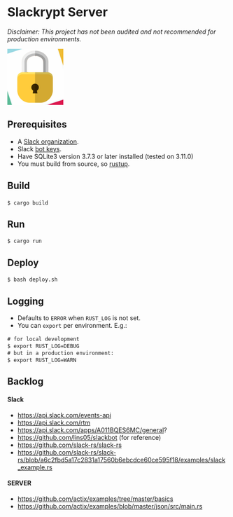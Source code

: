 # Slackrypt Server

_Disclaimer: This project has not been audited and not recommended for production environments._

<img src="https://github.com/jeffrade/slackrypt/blob/master/slackrypt.jpg" alt="logo" width="128" height="128">

## Prerequisites
 - A [Slack organization](https://slack.com/get-started).
 - Slack [bot keys](https://slack.com/get-started).
 - Have SQLite3 version 3.7.3 or later installed (tested on 3.11.0)
 - You must build from source, so [rustup](https://rustup.rs/).

## Build
```
$ cargo build
```

## Run
```
$ cargo run
```

## Deploy
```
$ bash deploy.sh
```

## Logging
 - Defaults to `ERROR` when `RUST_LOG` is not set.
 - You can `export` per environment. E.g.:
```
# for local development
$ export RUST_LOG=DEBUG
# but in a production environment:
$ export RUST_LOG=WARN
```
## Backlog
#### Slack
 - https://api.slack.com/events-api
 - https://api.slack.com/rtm
 - https://api.slack.com/apps/A011BQES6MC/general?
 - https://github.com/lins05/slackbot (for reference)
 - https://github.com/slack-rs/slack-rs
 - https://github.com/slack-rs/slack-rs/blob/a6c2fbd5a17c2831a17560b6ebcdce60ce595f18/examples/slack_example.rs

#### SERVER
 - https://github.com/actix/examples/tree/master/basics
 - https://github.com/actix/examples/blob/master/json/src/main.rs